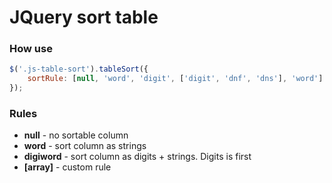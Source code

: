 # JQuery sort table

### How use
```javascript
$('.js-table-sort').tableSort({
	sortRule: [null, 'word', 'digit', ['digit', 'dnf', 'dns'], 'word']
});
```

### Rules
* **null** - no sortable column
* **word** - sort column as strings
* **digiword** - sort column as digits + strings. Digits is first
* **[array]** - custom rule